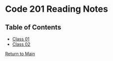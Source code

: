 # Code 201 Reading Notes

## Table of Contents

- [Class 01](https://rogermreyes.github.io/Reading-Notes/class-01)
- [Class 02](https://rogermreyes.github.io/Reading-Notes/class-02)

[Return to Main](https://rogermreyes.github.io/Reading-Notes)